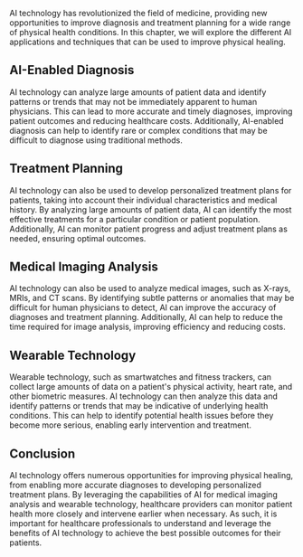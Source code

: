 
AI technology has revolutionized the field of medicine, providing new opportunities to improve diagnosis and treatment planning for a wide range of physical health conditions. In this chapter, we will explore the different AI applications and techniques that can be used to improve physical healing.

AI-Enabled Diagnosis
--------------------

AI technology can analyze large amounts of patient data and identify patterns or trends that may not be immediately apparent to human physicians. This can lead to more accurate and timely diagnoses, improving patient outcomes and reducing healthcare costs. Additionally, AI-enabled diagnosis can help to identify rare or complex conditions that may be difficult to diagnose using traditional methods.

Treatment Planning
------------------

AI technology can also be used to develop personalized treatment plans for patients, taking into account their individual characteristics and medical history. By analyzing large amounts of patient data, AI can identify the most effective treatments for a particular condition or patient population. Additionally, AI can monitor patient progress and adjust treatment plans as needed, ensuring optimal outcomes.

Medical Imaging Analysis
------------------------

AI technology can also be used to analyze medical images, such as X-rays, MRIs, and CT scans. By identifying subtle patterns or anomalies that may be difficult for human physicians to detect, AI can improve the accuracy of diagnoses and treatment planning. Additionally, AI can help to reduce the time required for image analysis, improving efficiency and reducing costs.

Wearable Technology
-------------------

Wearable technology, such as smartwatches and fitness trackers, can collect large amounts of data on a patient's physical activity, heart rate, and other biometric measures. AI technology can then analyze this data and identify patterns or trends that may be indicative of underlying health conditions. This can help to identify potential health issues before they become more serious, enabling early intervention and treatment.

Conclusion
----------

AI technology offers numerous opportunities for improving physical healing, from enabling more accurate diagnoses to developing personalized treatment plans. By leveraging the capabilities of AI for medical imaging analysis and wearable technology, healthcare providers can monitor patient health more closely and intervene earlier when necessary. As such, it is important for healthcare professionals to understand and leverage the benefits of AI technology to achieve the best possible outcomes for their patients.
